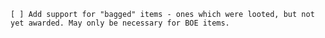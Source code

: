 `[ ] Add support for "bagged" items - ones which were looted, but not yet awarded. May only be necessary for BOE items.`